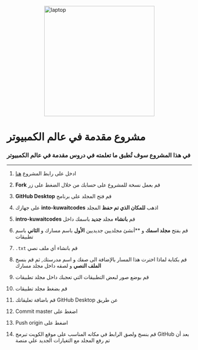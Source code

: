 <p><img style="display: block; margin-left: auto; margin-right: auto;" src="https://icons.iconarchive.com/icons/custom-icon-design/flatastic-7/512/Laptop-icon.png" alt="laptop" width="300" height="300" /></p>

# مشروع مقدمة في عالم الكمبيوتر 

### في هذا المشروع سوف تُطبق ما تعلمته في دروس مقدمة في عالم الكمبيوتر
------------------

1. ادخل على رابط المشروع [هنا](https://github.com/kuwaitcodes/intro-kuwaitcodes)

2. **Fork** قم بعمل نسخة للمشروع على حسابك من خلال الضغط على زر 

3. **GitHub Desktop** قم فتح المجلد على برنامج 

4. على جهازك **into-kuwaitcodes** اذهب **للمكان الذي تم حفظ** المجلد 

5. **intro-kuwaitcodes** قم **بانشاء** مجلد **جديد** باسمك داخل 

6. قم بفتح **مجلد اسمك** و **أنشئ مجلديين جديديين **الأول** باسم مسارك و **الثاني** باسم تطبيقات

7. `.txt` قم بانشاء أي ملف نصي

8. قم بكتابة لماذا اخترت هذا المسار بالإضافة الى صفك و اسم مدرستك, ثم قم بنسخ **الملف النصي** و لصقه داخل مجلد مسارك 

9. قم بوضع صور لبعض التطبيقات التي تعجبك داخل مجلد تطبيقات 

10. قم بضغط مجلد تطبيقات

11. قم باضافة تعليقاتك GitHub Desktop عن طريق 

12. Commit master اضغط على

13. Push origin اضغط على

14. قم بنسخ ولصق الرابط في مكانه المناسب على موقع الكويت تبرمج GitHub بعد أن تم رفع المجلد مع التغيارات الجديد علي منصة 
